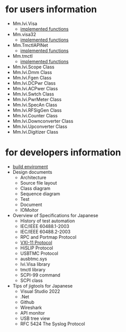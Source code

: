 # for users information
- Mm.Ivi.Visa
  - [implemented functions](https://mitakamakers.github.io/Ivi.Visa/Ivi.Visa/)
- Mm.visa32
  - [implemented functions](https://mitakamakers.github.io/Ivi.Visa/visa32/)
- Mm.TmctlAPINet
  - [implemented functions](https://mitakamakers.github.io/Ivi.Visa/TmctlAPINet/)
- Mm.tmctl
  - [implemented functions](https://mitakamakers.github.io/Ivi.Visa/tmctl/)
- Mm.Ivi.Scope Class
- Mm.Ivi.Dmm Class
- Mm.Ivi.Fgen Class
- Mm.Ivi.DCPwr Class
- Mm.Ivi.ACPwer Class
- Mm.Ivi.Swtch Class
- Mm.Ivi.PwrMeter Class
- Mm.Ivi.SpecAn Class
- Mm.Ivi.RFSigGen Class
- Mm.Ivi.Counter Class
- Mm.Ivi.Downconverter Class
- Mm.Ivi.Upconverter Class
- Mm.Ivi.Digitizer Class

# for developers information
- [build enviroment](https://mitakamakers.github.io/Ivi.Visa/ja/DEVELOPPERS.html)
- Design documents
  - Architecture
  - Source file layout
  - Class diagram
  - Sequence diagram
  - Test
  - Document
  - IOMoitor
- Overview of Specifications for Japanese
  - History of test automation
  - IEC/IEEE 60488.1-2003
  - IEC/IEEE 60488.2-2003
  - RPC and Portmap Protocol
  - [VXI-11 Protocol](https://qiita.com/MitakaMakers/items/ee837fd1b8f43e464856)
  - HiSLIP Protocol
  - USBTMC Protocol
  - ausbtmc.sys
  - Ivi.Visa library
  - tmctl library
  - SCPI-99 command
  - SCPI class
- Tips of jigtools for Japanese
  - Visual Studio 2022
  - .Net
  - Github
  - Wireshark
  - API monitor
  - USB tree view
  - RFC 5424 The Syslog Protocol
